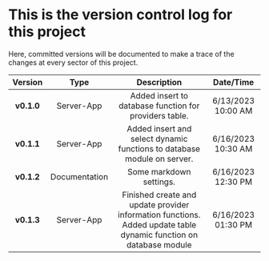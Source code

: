 # This is the **version control log** for this project
Here, committed versions will be documented to make a trace of the changes at every sector of this project.


|   Version    |     Type            |  Description                                                                                                                 | Date/Time              |
| :---:        |    :----:           |     :---:                                                                                                                    |:---:                   |
| **v0.1.0**   | Server-App          | Added insert to database function for providers table.                                                                       | 6/13/2023 10:00 AM     |
| **v0.1.1**   | Server-App          | Added insert and select dynamic functions to database module on server.                                                      | 6/16/2023 10:30 AM     |
| **v0.1.2**   | Documentation       | Some markdown settings.                                                                                                      | 6/16/2023 12:30 PM     |
| **v0.1.3**   | Server-App          | Finished create and update provider information functions.  Added update table dynamic function on database module           | 6/16/2023 01:30 PM     |
